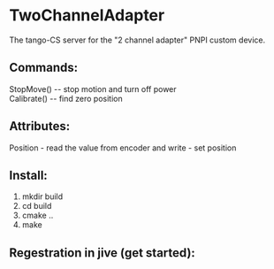 # TwoChannelAdapter

The tango-CS server for the "2 channel adapter" PNPI custom device.

Commands:
-----------------------------------
StopMove()      -- stop motion and turn off power <br>
Calibrate()     -- find zero position <br>

Attributes:
-----------------------------------
Position - read the value from encoder and write - set position 

Install:
-----------------------------------
1. mkdir build <br>
2. cd build <br>
3. cmake .. <br>
4. make <br>

Regestration in jive (get started):
-----------------------------------

